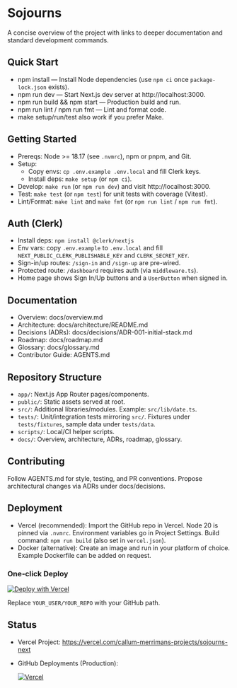 # Sojourns

A concise overview of the project with links to deeper documentation and standard development commands.

## Quick Start

- npm install — Install Node dependencies (use `npm ci` once `package-lock.json` exists).
- npm run dev — Start Next.js dev server at http://localhost:3000.
- npm run build && npm start — Production build and run.
- npm run lint / npm run fmt — Lint and format code.
- make setup/run/test also work if you prefer Make.

## Getting Started

- Prereqs: Node >= 18.17 (see `.nvmrc`), npm or pnpm, and Git.
- Setup:
  - Copy envs: `cp .env.example .env.local` and fill Clerk keys.
  - Install deps: `make setup` (or `npm ci`).
- Develop: `make run` (or `npm run dev`) and visit http://localhost:3000.
- Test: `make test` (or `npm test`) for unit tests with coverage (Vitest).
- Lint/Format: `make lint` and `make fmt` (or `npm run lint` / `npm run fmt`).

## Auth (Clerk)

- Install deps: `npm install @clerk/nextjs`
- Env vars: copy `.env.example` to `.env.local` and fill `NEXT_PUBLIC_CLERK_PUBLISHABLE_KEY` and `CLERK_SECRET_KEY`.
- Sign-in/up routes: `/sign-in` and `/sign-up` are pre-wired.
- Protected route: `/dashboard` requires auth (via `middleware.ts`).
- Home page shows Sign In/Up buttons and a `UserButton` when signed in.

## Documentation

- Overview: docs/overview.md
- Architecture: docs/architecture/README.md
- Decisions (ADRs): docs/decisions/ADR-001-initial-stack.md
- Roadmap: docs/roadmap.md
- Glossary: docs/glossary.md
- Contributor Guide: AGENTS.md

## Repository Structure

- `app/`: Next.js App Router pages/components.
- `public/`: Static assets served at root.
- `src/`: Additional libraries/modules. Example: `src/lib/date.ts`.
- `tests/`: Unit/integration tests mirroring `src/`. Fixtures under `tests/fixtures`, sample data under `tests/data`.
- `scripts/`: Local/CI helper scripts.
- `docs/`: Overview, architecture, ADRs, roadmap, glossary.

## Contributing

Follow AGENTS.md for style, testing, and PR conventions. Propose architectural changes via ADRs under docs/decisions.

## Deployment

- Vercel (recommended): Import the GitHub repo in Vercel. Node 20 is pinned via `.nvmrc`. Environment variables go in Project Settings. Build command: `npm run build` (also set in `vercel.json`).
- Docker (alternative): Create an image and run in your platform of choice. Example Dockerfile can be added on request.

### One‑click Deploy

[![Deploy with Vercel](https://vercel.com/button)](https://vercel.com/new/clone?repository-url=https%3A%2F%2Fgithub.com%2FYOUR_USER%2FYOUR_REPO)

Replace `YOUR_USER/YOUR_REPO` with your GitHub path.

## Status

- Vercel Project: https://vercel.com/callum-merrimans-projects/sojourns-next

- GitHub Deployments (Production):

  [![Vercel](https://img.shields.io/github/deployments/cjkm3rriman/sojourns-next/Production?label=vercel&logo=vercel)](https://vercel.com/callum-merrimans-projects/sojourns-next)

